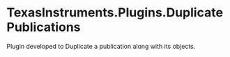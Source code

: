 # TexasInstruments.Plugins.DuplicatePublications
Plugin developed to Duplicate a publication along with its objects.
